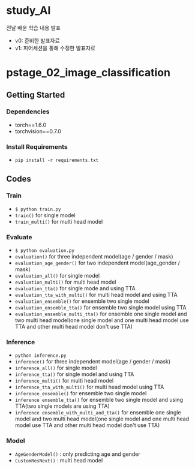 # study_AI

전날 배운 학습 내용 발표

- v0: 준비한 발표자료
- v1: 피어세션을 통해 수정한 발표자료

# pstage_02_image_classification

## Getting Started    
### Dependencies
- torch==1.6.0
- torchvision==0.7.0                                                              

### Install Requirements
- `pip install -r requirements.txt`

## Codes
### Train
- `$ python train.py`
- `train()` for single model
- `train_multi()` for multi head model

### Evaluate
- `$ python evaluation.py`
- `evaluation()` for three independent model(age / gender / mask)
- `evaluation_age_gender()` for two independent model(age_gender / mask)
- `evaluation_all()` for single model
- `evaluation_multi()` for multi head model
- `evaluation_tta()` for single mode and using TTA
- `evaluation_tta_with_multi()` for multi head model and using TTA
- `evaluation_ensemble()` for ensemble two single model
- `evaluation_ensemble_tta()` for ensemble two single model using TTA
- `evaluation_ensemble_multi_tta()` for ensemble one single model and two multi head model(one single model and one multi head model use TTA and other multi head model don't use TTA)

### Inference
- `python inference.py`
- `inference()` for three independent model(age / gender / mask)
- `inference_all()` for single model
- `inference_tta()` for single model and using TTA
- `inference_multi()` for multi head model
- `inference_tta_with_multi()` for multi head model using TTA
- `inference_ensemble()` for ensemble two single model
- `inference ensemble_tta()` for ensemble two single model and using TTA(two single models are using TTA)
- `inference ensemble_with_multi_and_tta()` for ensemble one single model and two multi head model(one single model and one multi head model use TTA and other multi head model don't use TTA)

### Model
- `AgeGenderModel()` : only predicting age and gender
- `CustomResNext()` : multi head model
